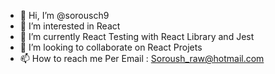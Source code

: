 - 👋 Hi, I’m @sorousch9
- 👀 I’m interested in React
- 🌱 I’m currently React Testing with React Library and Jest
- 💞️ I’m looking to collaborate on React Projets
- 📫 How to reach me Per Email : Soroush_raw@hotmail.com
